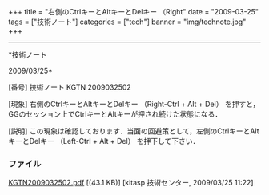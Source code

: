 ﻿+++
title = "右側のCtrlキーとAltキーとDelキー （Right"
date = "2009-03-25"
tags = ["技術ノート"]
categories = ["tech"]
banner = "img/technote.jpg"
+++

-----------------------------------------------------------------------------------------------------------------------------

*技術ノート

2009/03/25*


[番号]
技術ノート KGTN 2009032502

[現象]
右側のCtrlキーとAltキーとDelキー （Right-Ctrl + Alt + Del）
を押すと，GGのセッション上でCtrlキーとAltキーが押され続けた状態になる．

[説明]
この現象は確認しております．当面の回避策として，左側のCtrlキーとAltキーとDelキー
（Left-Ctrl + Alt + Del） を押下して下さい．


### ファイル

 
 


[KGTN2009032502.pdf](http://techreport.kitasp.net/attachments/download/8/KGTN2009032502.pdf)
 [(43.1 KB)] [kitasp 技術センター, 2009/03/25
11:22]


 


 

